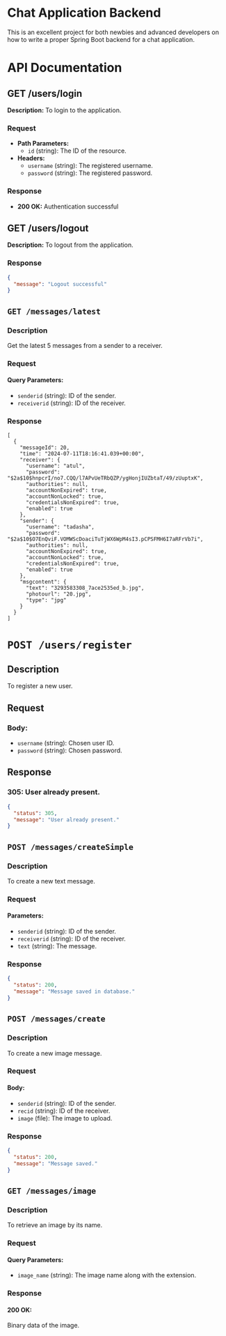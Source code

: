 # Chat Application Backend

This is an excellent project for both newbies and advanced developers on how to write a proper Spring Boot backend for a chat application.

# API Documentation

## GET /users/login

**Description:** To login to the application.

### Request

- **Path Parameters:**
  - `id` (string): The ID of the resource.
- **Headers:**
  - `username` (string): The registered username.
  - `password` (string): The registered password.

### Response

- **200 OK:** Authentication successful

## GET /users/logout

**Description:** To logout from the application.

### Response

```json
{
  "message": "Logout successful"
}

```

## `GET /messages/latest`

### Description
Get the latest 5 messages from a sender to a receiver.

### Request

#### Query Parameters:

- `senderid` (string): ID of the sender.
- `receiverid` (string): ID of the receiver.

### Response

```
[
  {
    "messageId": 20,
    "time": "2024-07-11T18:16:41.039+00:00",
    "receiver": {
      "username": "atul",
      "password": "$2a$10$hnpcrI/no7.CQQ/l7APvUeTRbQZP/ygHonjIUZbtaT/49/zUuptxK",
      "authorities": null,
      "accountNonExpired": true,
      "accountNonLocked": true,
      "credentialsNonExpired": true,
      "enabled": true
    },
    "sender": {
      "username": "tadasha",
      "password": "$2a$10$O7EnQviF.VOMWScDoaciTuTjWX6WpM4sI3.pCPSFMH6I7aRFrVb7i",
      "authorities": null,
      "accountNonExpired": true,
      "accountNonLocked": true,
      "credentialsNonExpired": true,
      "enabled": true
    },
    "msgcontent": {
      "text": "3293583308_7ace2535ed_b.jpg",
      "photourl": "20.jpg",
      "type": "jpg"
    }
  }
]
```

# `POST /users/register`

## Description
To register a new user.

## Request

### Body:
- `username` (string): Chosen user ID.
- `password` (string): Chosen password.

## Response

### 305: User already present.
```json
{
  "status": 305,
  "message": "User already present."
}
```

## `POST /messages/createSimple`

### Description
To create a new text message.

### Request

#### Parameters:
- `senderid` (string): ID of the sender.
- `receiverid` (string): ID of the receiver.
- `text` (string): The message.

### Response

```json
{
  "status": 200,
  "message": "Message saved in database."
}
```

## `POST /messages/create`

### Description
To create a new image message.

### Request

#### Body:
- `senderid` (string): ID of the sender.
- `recid` (string): ID of the receiver.
- `image` (file): The image to upload.

### Response

```json
{
  "status": 200,
  "message": "Message saved."
}
```

## `GET /messages/image`

### Description
To retrieve an image by its name.

### Request

#### Query Parameters:
- `image_name` (string): The image name along with the extension.

### Response

#### 200 OK:
Binary data of the image.
